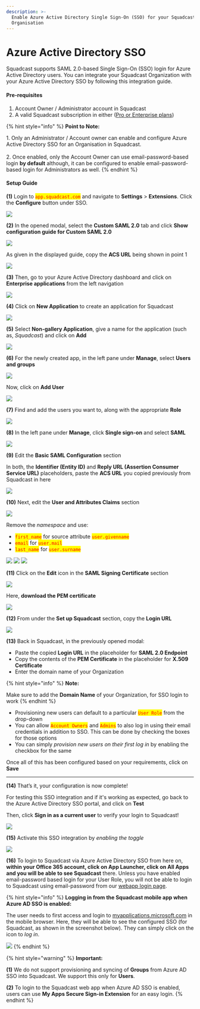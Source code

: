 ```yaml
---
description: >-
  Enable Azure Active Directory Single Sign-On (SSO) for your Squadcast
  Organisation
---
```


# Azure Active Directory SSO

Squadcast supports SAML 2.0-based Single Sign-On (SSO) login for Azure Active Directory users. You can integrate your Squadcast Organization with your Azure Active Directory SSO by following this integration guide.

#### Pre-requisites <a href="#pre-requisites" id="pre-requisites"></a>

1. Account Owner / Administrator account in Squadcast
2. A valid Squadcast subscription in either ([Pro or Enterprise plans](https://www.squadcast.com/pricing))

{% hint style="info" %}
**Point to Note:**

1\. Only an Administrator / Account owner can enable and configure Azure Active Directory SSO for an Organisation in Squadcast.\
\
2\. Once enabled, only the Account Owner can use email-password-based login **by default** although, it can be configured to enable email-password-based login for Administrators as well.
{% endhint %}

#### Setup Guide <a href="#setup-guide" id="setup-guide"></a>

**(1)** Login to <mark style="color:red;">`app.squadcast.com`</mark> and navigate to **Settings** > **Extensions**. Click the **Configure** button under SSO.

![](<../.gitbook/assets/sso\_new\_button (2).png>)

**(2)** In the opened modal, select the **Custom SAML 2.0** tab and click **Show configuration guide for Custom SAML 2.0**

![](../.gitbook/assets/azure\_sso\_new\_1.png)

As given in the displayed guide, copy the **ACS URL** being shown in point 1

![](../.gitbook/assets/azure\_sso\_new\_2.png)

**(3)** Then, go to your Azure Active Directory dashboard and click on **Enterprise applications** from the left navigation

![](../.gitbook/assets/azure\_squadcast\_4.png)

**(4)** Click on **New Application** to create an application for Squadcast

![](../.gitbook/assets/azure\_squadcast\_5.png)

**(5)** Select **Non-gallery Application**, give a name for the application (such as, _Squadcast_) and click on **Add**

![](../.gitbook/assets/azure\_squadcast\_6.png)

**(6)** For the newly created app, in the left pane under **Manage**, select **Users and groups**

![](../.gitbook/assets/azure\_squadcast\_7.png)

Now, click on **Add User**

![](../.gitbook/assets/azure\_squadcast\_8.png)

**(7)** Find and add the users you want to, along with the appropriate **Role**

![](../.gitbook/assets/azure\_squadcast\_9.png)

**(8)** In the left pane under **Manage**, click **Single sign-on** and select **SAML**

![](../.gitbook/assets/azure\_squadcast\_10.png)

**(9)** Edit the **Basic SAML Configuration** section

In both, the **Identifier (Entity ID)** and **Reply URL (Assertion Consumer Service URL)** placeholders, paste the **ACS URL** you copied previously from Squadcast in here

![](../.gitbook/assets/azure\_squadcast\_11.png)

**(10)** Next, edit the **User and Attributes Claims** section

![](../.gitbook/assets/azure\_squadcast\_12.png)

Remove the _namespace_ and use:

* <mark style="color:red;">`first_name`</mark> for source attribute <mark style="color:red;">`user.givenname`</mark>
* <mark style="color:red;">`email`</mark> for <mark style="color:red;">`user.mail`</mark>
* <mark style="color:red;">`last_name`</mark> for <mark style="color:red;">`user.surname`</mark>

![](../.gitbook/assets/azure\_squadcast\_13.png) ![](../.gitbook/assets/azure\_squadcast\_14.png) ![](../.gitbook/assets/azure\_squadcast\_15.png)

**(11)** Click on the **Edit** icon in the **SAML Signing Certificate** section

![](../.gitbook/assets/azure\_squadcast\_20.png)

Here, **download the PEM certificate**

![](../.gitbook/assets/azure\_squadcast\_16.png)

**(12)** From under the **Set up Squadcast** section, copy the **Login URL**

![](../.gitbook/assets/azure\_squadcast\_17.png)

**(13)** Back in Squadcast, in the previously opened modal:

* Paste the copied **Login URL** in the placeholder for **SAML 2.0 Endpoint**
* Copy the contents of the **PEM Certificate** in the placeholder for **X.509 Certificate**
* Enter the domain name of your Organization

{% hint style="info" %}
**Note:**&#x20;

Make sure to add the **Domain Name** of your Organization, for SSO login to work
{% endhint %}

* Provisioning new users can default to a particular <mark style="color:red;">`User Role`</mark> from the drop-down
* You can allow <mark style="color:red;">`Account Owners`</mark> and <mark style="color:red;">`Admins`</mark> to also log in using their email credentials in addition to SSO. This can be done by checking the boxes for those options
* You can simply _provision new users on their first log in_ by enabling the checkbox for the same

Once all of this has been configured based on your requirements, click on **Save**

****

**(14)** That’s it, your configuration is now complete!

For testing this SSO integration and if it's working as expected, go back to the Azure Active Directory SSO portal, and click on **Test**

Then, click **Sign in as a current user** to verify your login to Squadcast!

![](../.gitbook/assets/azure\_squadcast\_19.png)

**(15)** Activate this SSO integration by _enabling the toggle_

![](../.gitbook/assets/azure\_sso\_new\_4.png)

**(16)** To login to Squadcast via Azure Active Directory SSO from here on, **within your Office 365 account, click on App Launcher, click on All Apps and you will be able to see Squadcast** there. Unless you have enabled email-password based login for your User Role, you will not be able to login to Squadcast using email-password from our [webapp login page](https://app.squadcast.com/).

{% hint style="info" %}
**Logging in from the Squadcast mobile app when Azure AD SSO is enabled:**

The user needs to first access and login to [myapplications.microsoft.com](https://support.squadcast.com/docs/myapplications.microsoft.com) in the mobile browser. Here, they will be able to see the configured SSO (for Squadcast, as shown in the screenshot below). They can simply click on the icon to _log in_.

![](../.gitbook/assets/azure\_squadcast\_22.png)
{% endhint %}

{% hint style="warning" %}
**Important:**

**(1)** We do not support provisioning and syncing of **Groups** from Azure AD SSO into Squadcast. We support this only for **Users**.

**(2)** To login to the Squadcast web app when Azure AD SSO is enabled, users can use **My Apps Secure Sign-in Extension** for an easy login.
{% endhint %}
